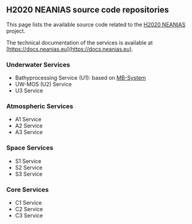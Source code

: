 ## H2020 NEANIAS source code repositories

This page lists the available source code related to the [H2020 NEANIAS](https://www.neanias.eu) project.

The technical documentation of the services is available at [https://docs.neanias.eu](https://docs.neanias.eu).

### Underwater Services

- Bathyprocessing Service (U1): based on [MB-System](https://github.com/dwcaress/MB-System/)
- UW-MOS (U2) Service
- U3 Service

### Atmospheric Services

- A1 Service
- A2 Service
- A3 Service

### Space Services

- S1 Service
- S2 Service
- S3 Service

### Core Services

- C1 Service
- C2 Service
- C3 Service
